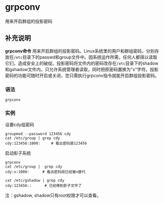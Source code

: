 # grpconv

用来开启群组的投影密码

## 补充说明

**grpconv命令** 用来开启群组的投影密码。Linux系统里的用户和群组密码，分别存放在`/etc`目录下的passwd和group文件中。因系统运作所需，任何人都得以读取它们，造成安全上的破绽。投影密码将文件内的密码改存在`/etc`目录下的shadow和gshadow文件内，只允许系统管理者读取，同时把原密码置换为"x"字符。投影密码的功能可随时开启或关闭，您只需执行grpconv指令就能开启群组投影密码。

### 语法

```text
grpconv
```

### 实例

设置cdy组密码

```text
groupmod --password 123456 cdy
cat /etc/group | grep cdy
cdy:123456:1000:     # 看出密码是123456
```

启动影子系统

```text
grpconv
cat /etc/group |  grep cdy
cdy:x:1000:      # 看出密码段已经被x替代

cat /etc/gshadow | grep cdy
cdy:123456::      # 已经移到影子文件了
```

注：gshadow, shadow只有root权限才可以查看。

